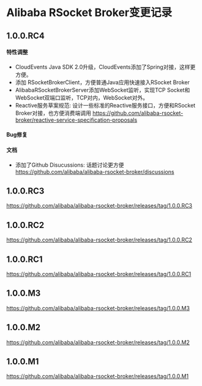 Alibaba RSocket Broker变更记录
==========================

## 1.0.0.RC4

#### 特性调整

* CloudEvents Java SDK 2.0升级，CloudEvents添加了Spring对接，这样更方便。
* 添加 RSocketBrokerClient，方便普通Java应用快速接入RSocket Broker
* AlibabaRSocketBrokerServer添加WebSocket监听，实现TCP Socket和WebSocket双端口监听，TCP对内，WebSocket对外。
* Reactive服务草案规范: 设计一些标准的Reactive服务接口，方便和RSocket Broker对接，也方便消费端调用 https://github.com/alibaba-rsocket-broker/reactive-service-specification-proposals

#### Bug修复


#### 文档

* 添加了Github Disucussions: 话题讨论更方便 https://github.com/alibaba/alibaba-rsocket-broker/discussions

## 1.0.0.RC3

https://github.com/alibaba/alibaba-rsocket-broker/releases/tag/1.0.0.RC3

## 1.0.0.RC2

https://github.com/alibaba/alibaba-rsocket-broker/releases/tag/1.0.0.RC2

## 1.0.0.RC1

https://github.com/alibaba/alibaba-rsocket-broker/releases/tag/1.0.0.RC1

## 1.0.0.M3

https://github.com/alibaba/alibaba-rsocket-broker/releases/tag/1.0.0.M3

## 1.0.0.M2

https://github.com/alibaba/alibaba-rsocket-broker/releases/tag/1.0.0.M2

## 1.0.0.M1

https://github.com/alibaba/alibaba-rsocket-broker/releases/tag/1.0.0.M1